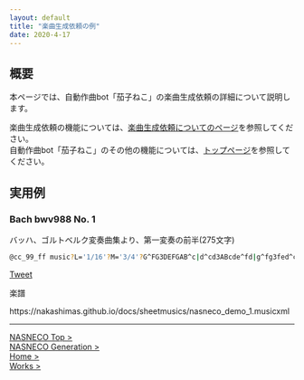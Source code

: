 ```yaml
---
layout: default
title: "楽曲生成依頼の例"
date: 2020-4-17
---
```


## 概要

本ページでは、自動作曲bot「茄子ねこ」の楽曲生成依頼の詳細について説明します。

楽曲生成依頼の機能については、[楽曲生成依頼についてのページ](https://nakashimas.github.io/docs/works/nasneco_generation.html)を参照してください。  
自動作曲bot「茄子ねこ」のその他の機能については、[トップページ](https://nakashimas.github.io/docs/works/nasneco.html)を参照してください。

## 実用例

### Bach bwv988 No. 1

バッハ、ゴルトベルク変奏曲集より、第一変奏の前半(275文字)

```sh
@cc_99_ff music?L='1/16'?M='3/4'?G^FG3DEFGAB^c|d^cd3ABcde^fd|g^fg3fed^ceAG|^FED^CDFA,G,^F,A,D,2|z2d=cd2G2B,2d2|z2ede2A2C2e2|z2^fef2d2a2c2|c2B2zGBdgdga|bgdBGBdgbg^fe|ae^cA^FAcea^fed|gdBGEGBdg^fed|^cGE^CA,CEGcedc|d2^F,2F,2A2d2^f2|B2G,2G,2B2e2g2|^ceAG^FAd^fgedc|^fd^cBAG^FED4:|;
```

<a href="https://twitter.com/share?ref_src=twsrc%5Etfw" class="twitter-share-button" data-show-count="false" data-text="@cc_99_ff music?L='1/16'?M='3/4'?G^FG3DEFGAB^c|d^cd3ABcde^fd|g^fg3fed^ceAG|^FED^CDFA,G,^F,A,D,2|z2d=cd2G2B,2d2|z2ede2A2C2e2|z2^fef2d2a2c2|c2B2zGBdgdga|bgdBGBdgbg^fe|ae^cA^FAcea^fed|gdBGEGBdg^fed|^cGE^CA,CEGcedc|d2^F,2F,2A2d2^f2|B2G,2G,2B2e2g2|^ceAG^FAd^fgedc|^fd^cBAG^FED4:|;">
    Tweet
</a>
<script async src="https://platform.twitter.com/widgets.js" charset="utf-8"></script>

楽譜

<div class="verovio-content">https://nakashimas.github.io/docs/sheetmusics/nasneco_demo_1.musicxml</div>

<hr>

[NASNECO Top >](https://nakashimas.github.io/docs/works/nasneco.html)  
[NASNECO Generation >](https://nakashimas.github.io/docs/works/nasneco_generation.html)  
[Home >](https://nakashimas.github.io/index.html)  
[Works >](https://nakashimas.github.io/docs/works/works.html)